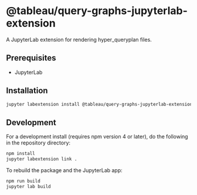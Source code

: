 # @tableau/query-graphs-jupyterlab-extension

A JupyterLab extension for rendering hyper_queryplan files.

## Prerequisites

* JupyterLab

## Installation

```bash
jupyter labextension install @tableau/query-graphs-jupyterlab-extension
```

## Development

For a development install (requires npm version 4 or later), do the following in the repository directory:

```bash
npm install
jupyter labextension link .
```

To rebuild the package and the JupyterLab app:

```bash
npm run build
jupyter lab build
```

